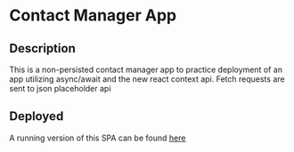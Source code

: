 # Contact Manager App

## Description

This is a non-persisted contact manager app to practice deployment of an app
utilizing async/await and the new react context api. Fetch requests are sent
to json placeholder api

## Deployed
A running version of this SPA can be found [here](https://kpruehss.github.io/contactmanager/#/)
